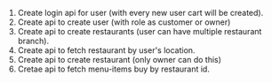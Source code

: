 1. Create login api for user (with every new user cart will be created).
2. Create api to create user (with role as customer or owner)
3. Create api to create restaurants (user can have multiple restaurant branch).
4. Create api to fetch restaurant by user's location.
5. Create api to create restaurant (only owner can do this)
6. Cretae api to fetch menu-items buy by restaurant id.
